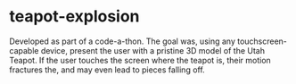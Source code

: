# teapot-explosion

Developed as part of a code-a-thon. The goal was, using any touchscreen-capable device, present the user with a pristine 3D model of the Utah Teapot. If the user touches the screen where the teapot is, their motion fractures the, and may even lead to pieces falling off.

